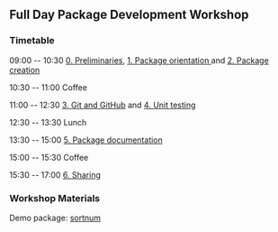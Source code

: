 Full Day Package Development Workshop
-------------------------------------

### Timetable
 
09:00 -- 10:30 [0. Preliminaries](0_Preliminaries.html), [1. Package orientation ](1_Package_orientation.html) and [2. Package creation ](2_Package_creation.html)

10:30 -- 11:00 Coffee

11:00 -- 12:30 [3. Git and GitHub](3_Git_and_GitHub.html) and [4. Unit testing](4_Testing.html)

12:30 -- 13:30 Lunch

13:30 -- 15:00 [5. Package documentation](5_Package_documentation.html)

15:00 -- 15:30 Coffee

15:30 -- 17:00 [6. Sharing](6_Share.html)

### Workshop Materials

Demo package: [sortnum](sortnum.zip)

